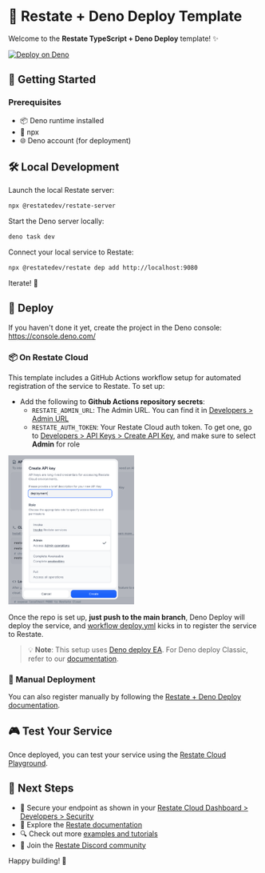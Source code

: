 # 🚀 Restate + Deno Deploy Template

Welcome to the **Restate TypeScript + Deno Deploy** template! ✨

[![Deploy on Deno](https://deno.com/button)](https://console.deno.com/new?clone=https://github.com/restatedev/deno-template)

## 🏁 Getting Started

### Prerequisites
- 📦 Deno runtime installed
- 🔧 npx
- 🌐 Deno account (for deployment)

## 🛠️ Local Development

Launch the local Restate server:
```bash
npx @restatedev/restate-server
```

Start the Deno server locally:
```bash
deno task dev
```

Connect your local service to Restate:
```bash
npx @restatedev/restate dep add http://localhost:9080
```

Iterate! 🔧

## 🚀 Deploy

If you haven't done it yet, create the project in the Deno console: https://console.deno.com/ 

### 📦 On Restate Cloud

This template includes a GitHub Actions workflow setup for automated registration of the service to Restate. To set up:

* Add the following to **Github Actions repository secrets**:
  - `RESTATE_ADMIN_URL`: The Admin URL. You can find it in [Developers > Admin URL](https://cloud.restate.dev/to/developers/integration#admin)
  - `RESTATE_AUTH_TOKEN`: Your Restate Cloud auth token. To get one, go to [Developers > API Keys > Create API Key](https://cloud.restate.dev?createApiKey=true&createApiKeyDescription=deployment-key&createApiKeyRole=rst:role::AdminAccess), and make sure to select **Admin** for role
<img src="https://raw.githubusercontent.com/restatedev/docs-restate/refs/heads/main/docs/img/services/deploy/deployment-token.png" style="width:50%;height:50%;" />

Once the repo is set up, **just push to the main branch**, Deno Deploy will deploy the service, and [workflow deploy.yml](.github/workflows/deploy.yml) kicks in to register the service to Restate.

> 💡 **Note**: This setup uses [Deno deploy EA](https://docs.deno.com/deploy/early-access/). For Deno deploy Classic, refer to our [documentation](https://docs.restate.dev/services/deploy/deno-deploy).

### 🔧 Manual Deployment

You can also register manually by following the [Restate + Deno Deploy documentation](https://docs.restate.dev/services/deploy/deno-deploy).

## 🎮 Test Your Service

Once deployed, you can test your service using the [Restate Cloud Playground](https://cloud.restate.dev/to/overview?servicePlayground=Greeter#/operations/greet).

## 🎯 Next Steps

- 🔐 Secure your endpoint as shown in your [Restate Cloud Dashboard > Developers > Security](https://cloud.restate.dev/to/developers/integration#security)
- 📖 Explore the [Restate documentation](https://docs.restate.dev)
- 🔍 Check out more [examples and tutorials](https://github.com/restatedev/examples)
- 💬 Join the [Restate Discord community](https://discord.gg/skW3AZ6uGd)

Happy building! 🎉
